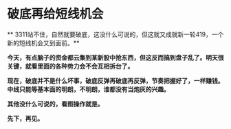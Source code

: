 破底再给短线机会
====



** 3311站不住，自然就要破底，这没什么可说的，但这就又成就新一轮419，一个新的短线机会又到面前。**

**今天，有点脑子的资金都云集到某新股中抢东西，但这反而搞到盘子乱了。明天很关键，就看里面的各种势力会不会互相拆台了。**

**现在，破底并不是什么坏事，破底反弹再破底再反弹，节奏把握好了，一样赚钱。中线只能等基本面的明朗，不明朗，谁都没有当炮灰的兴趣。**

**其他没什么可说的，看图操作就是。**

**先下，再见。**
